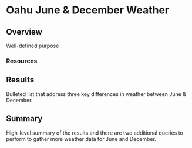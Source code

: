 # Oahu June & December Weather
## Overview
Well-defined purpose
### Resources

## Results
Bulleted list that address three key differences in weather between June & December.

## Summary
High-level summary of the results and there are two additional queries to perform to gather more weather data for June and December.
